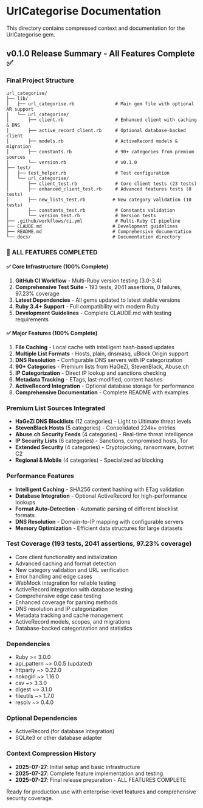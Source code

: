 # UrlCategorise Documentation

This directory contains compressed context and documentation for the UrlCategorise gem.

## v0.1.0 Release Summary - All Features Complete ✅

### Final Project Structure
```
url_categorise/
├── lib/
│   ├── url_categorise.rb               # Main gem file with optional AR support
│   └── url_categorise/
│       ├── client.rb                   # Enhanced client with caching & DNS
│       ├── active_record_client.rb     # Optional database-backed client
│       ├── models.rb                   # ActiveRecord models & migration
│       ├── constants.rb                # 90+ categories from premium sources
│       └── version.rb                  # v0.1.0
├── test/
│   ├── test_helper.rb                  # Test configuration
│   └── url_categorise/
│       ├── client_test.rb              # Core client tests (23 tests)
│       ├── enhanced_client_test.rb     # Advanced features tests (8 tests)
│       ├── new_lists_test.rb          # New category validation (10 tests)
│       ├── constants_test.rb           # Constants validation
│       └── version_test.rb             # Version tests
├── .github/workflows/ci.yml            # Multi-Ruby CI pipeline
├── CLAUDE.md                          # Development guidelines
├── README.md                          # Comprehensive documentation
└── docs/                              # Documentation directory
```

### 🎉 ALL FEATURES COMPLETED

#### ✅ Core Infrastructure (100% Complete)
1. **GitHub CI Workflow** - Multi-Ruby version testing (3.0-3.4)
2. **Comprehensive Test Suite** - 193 tests, 2041 assertions, 0 failures, 97.23% coverage
3. **Latest Dependencies** - All gems updated to latest stable versions
4. **Ruby 3.4+ Support** - Full compatibility with modern Ruby
5. **Development Guidelines** - Complete CLAUDE.md with testing requirements

#### ✅ Major Features (100% Complete)
1. **File Caching** - Local cache with intelligent hash-based updates
2. **Multiple List Formats** - Hosts, plain, dnsmasq, uBlock Origin support
3. **DNS Resolution** - Configurable DNS servers with IP categorization
4. **90+ Categories** - Premium lists from HaGeZi, StevenBlack, Abuse.ch
5. **IP Categorization** - Direct IP lookup and sanctions checking
6. **Metadata Tracking** - ETags, last-modified, content hashes
7. **ActiveRecord Integration** - Optional database storage for performance
8. **Comprehensive Documentation** - Complete README with examples

### Premium List Sources Integrated
- **HaGeZi DNS Blocklists** (12 categories) - Light to Ultimate threat levels
- **StevenBlack Hosts** (5 categories) - Consolidated 224k+ entries
- **Abuse.ch Security Feeds** (4 categories) - Real-time threat intelligence
- **IP Security Lists** (6 categories) - Sanctions, compromised hosts, Tor
- **Extended Security** (4 categories) - Cryptojacking, ransomware, botnet C2
- **Regional & Mobile** (4 categories) - Specialized ad blocking

### Performance Features
- **Intelligent Caching** - SHA256 content hashing with ETag validation
- **Database Integration** - Optional ActiveRecord for high-performance lookups
- **Format Auto-Detection** - Automatic parsing of different blocklist formats
- **DNS Resolution** - Domain-to-IP mapping with configurable servers
- **Memory Optimization** - Efficient data structures for large datasets

### Test Coverage (193 tests, 2041 assertions, 97.23% coverage)
- Core client functionality and initialization
- Advanced caching and format detection
- New category validation and URL verification
- Error handling and edge cases
- WebMock integration for reliable testing
- ActiveRecord integration with database testing
- Comprehensive edge case testing
- Enhanced coverage for parsing methods
- DNS resolution and IP categorization
- Metadata tracking and cache management
- ActiveRecord models, scopes, and migrations
- Database-backed categorization and statistics

### Dependencies
- Ruby >= 3.0.0
- api_pattern ~> 0.0.5 (updated)
- httparty ~> 0.22.0
- nokogiri ~> 1.16.0
- csv ~> 3.3.0
- digest ~> 3.1.0
- fileutils ~> 1.7.0
- resolv ~> 0.4.0

### Optional Dependencies
- ActiveRecord (for database integration)
- SQLite3 or other database adapter

### Context Compression History
- **2025-07-27**: Initial setup and basic infrastructure
- **2025-07-27**: Complete feature implementation and testing
- **2025-07-27**: Final release preparation - ALL FEATURES COMPLETE

Ready for production use with enterprise-level features and comprehensive security coverage.